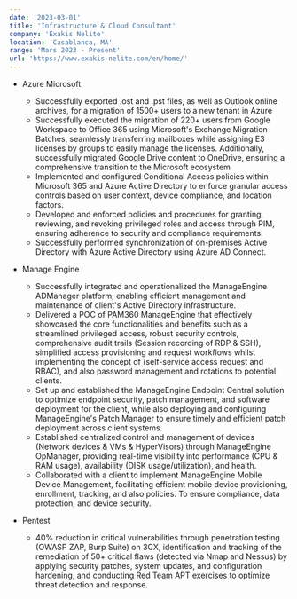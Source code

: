 ```yaml
---
date: '2023-03-01'
title: 'Infrastructure & Cloud Consultant'
company: 'Exakis Nelite'
location: 'Casablanca, MA'
range: 'Mars 2023 - Present'
url: 'https://www.exakis-nelite.com/en/home/'
---
```


- Azure Microsoft
  

  - Successfully exported .ost and .pst files, as well as Outlook online archives, for a migration of 1500+ users to a new tenant in Azure
  - Successfully executed the migration of 220+ users from Google Workspace to Office 365 using Microsoft's Exchange Migration Batches, seamlessly transferring mailboxes while assigning E3 licenses by groups to easily manage the licenses. Additionally, successfully migrated Google Drive content to OneDrive, ensuring a comprehensive transition to the Microsoft ecosystem
  - Implemented and configured Conditional Access policies within Microsoft 365 and Azure Active Directory to enforce granular access controls based on user context, device compliance, and location factors.
  - Developed and enforced policies and procedures for granting, reviewing, and revoking privileged roles and access through PIM, ensuring adherence to security and compliance requirements.
  - Successfully performed synchronization of on-premises Active Directory with Azure Active Directory using Azure AD Connect.


- Manage Engine


  - Successfully integrated and operationalized the ManageEngine ADManager platform, enabling efficient management and maintenance of client's Active Directory infrastructure.
  - Delivered a POC of PAM360 ManageEngine that effectively showcased the core functionalities and benefits such as a streamlined privileged access, robust security controls, comprehensive audit trails (Session recording of RDP & SSH), simplified access provisioning and request workflows whilst implementing the concept of (self-service access request and RBAC), and also password management and rotations to potential clients.
  - Set up and established the ManageEngine Endpoint Central solution to optimize endpoint security, patch management, and software deployment for the client, while also deploying and configuring ManageEngine's Patch Manager to ensure timely and efficient patch deployment across client systems.
  - Established centralized control and management of devices (Network devices & VMs & HyperVisors) through ManageEngine OpManager, providing real-time visibility into performance (CPU & RAM usage), availability (DISK usage/utilization), and health.
  - Collaborated with a client to implement ManageEngine Mobile Device Management, facilitating efficient mobile device provisioning, enrollment, tracking, and also policies. To ensure compliance, data protection, and device security.


- Pentest
  - 40% reduction in critical vulnerabilities through penetration testing (OWASP ZAP, Burp Suite) on 3CX, identification and tracking of the remediation of 50+ critical flaws (detected via Nmap and Nessus) by applying security patches, system updates, and configuration hardening, and conducting Red Team APT exercises to optimize threat detection and response.
